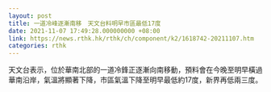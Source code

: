 ```yaml
---
layout: post
title: 一道冷峰逐漸南移　天文台料明早市區最低17度
date: 2021-11-07 17:49:28.000000000 +08:00
link: https://news.rthk.hk/rthk/ch/component/k2/1618742-20211107.htm
categories: rthk
---
```


天文台表示，位於華南北部的一道冷鋒正逐漸向南移動，預料會在今晚至明早橫過華南沿岸，氣溫將顯著下降，市區氣溫下降至明早最低約17度，新界再低兩三度。
